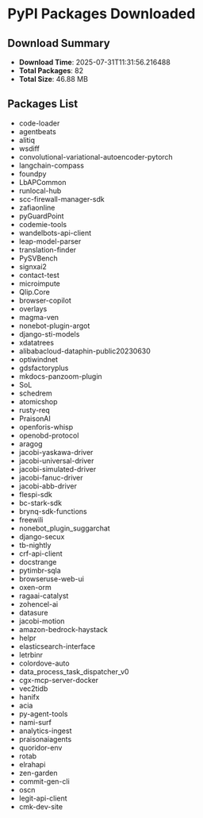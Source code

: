 # PyPI Packages Downloaded

## Download Summary
- **Download Time**: 2025-07-31T11:31:56.216488
- **Total Packages**: 82
- **Total Size**: 46.88 MB

## Packages List
- code-loader
- agentbeats
- alitiq
- wsdiff
- convolutional-variational-autoencoder-pytorch
- langchain-compass
- foundpy
- LbAPCommon
- runlocal-hub
- scc-firewall-manager-sdk
- zafiaonline
- pyGuardPoint
- codemie-tools
- wandelbots-api-client
- leap-model-parser
- translation-finder
- PySVBench
- signxai2
- contact-test
- microimpute
- Qlip.Core
- browser-copilot
- overlays
- magma-ven
- nonebot-plugin-argot
- django-sti-models
- xdatatrees
- alibabacloud-dataphin-public20230630
- optiwindnet
- gdsfactoryplus
- mkdocs-panzoom-plugin
- SoL
- schedrem
- atomicshop
- rusty-req
- PraisonAI
- openforis-whisp
- openobd-protocol
- aragog
- jacobi-yaskawa-driver
- jacobi-universal-driver
- jacobi-simulated-driver
- jacobi-fanuc-driver
- jacobi-abb-driver
- flespi-sdk
- bc-stark-sdk
- brynq-sdk-functions
- freewili
- nonebot_plugin_suggarchat
- django-secux
- tb-nightly
- crf-api-client
- docstrange
- pytimbr-sqla
- browseruse-web-ui
- oxen-orm
- ragaai-catalyst
- zohencel-ai
- datasure
- jacobi-motion
- amazon-bedrock-haystack
- helpr
- elasticsearch-interface
- letrbinr
- colordove-auto
- data_process_task_dispatcher_v0
- cgx-mcp-server-docker
- vec2tidb
- hanifx
- acia
- py-agent-tools
- nami-surf
- analytics-ingest
- praisonaiagents
- quoridor-env
- rotab
- elrahapi
- zen-garden
- commit-gen-cli
- oscn
- legit-api-client
- cmk-dev-site

